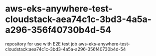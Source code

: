 # aws-eks-anywhere-test-cloudstack-aea74c1c-3bd3-4a5a-a296-356f40730b4d-54
repository for use with E2E test job aws-eks-anywhere-test-cloudstack:aea74c1c-3bd3-4a5a-a296-356f40730b4d-54
